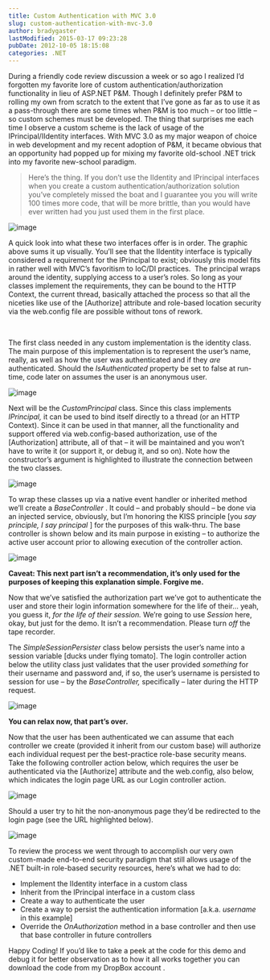 ```yaml
---
title: Custom Authentication with MVC 3.0
slug: custom-authentication-with-mvc-3.0
author: bradygaster
lastModified: 2015-03-17 09:23:28
pubDate: 2012-10-05 18:15:08
categories: .NET
---
```


<p>During a friendly code review discussion a week or so ago I realized I&#x2019;d forgotten my favorite lore of custom authentication/authorization functionality in lieu of ASP.NET P&amp;M. Though I definitely prefer P&amp;M to rolling my own from scratch to the extent
  that I&#x2019;ve gone as far as to use it as a pass-through there are some times when P&amp;M is too much &#x2013; or too little &#x2013; so custom schemes must be developed. The thing that surprises me each time I observe a custom scheme is the lack of usage of the IPrincipal/IIdentity
  interfaces. With MVC 3.0 as my major weapon of choice in web development and my recent adoption of P&amp;M, it became obvious that an opportunity had popped up for mixing my favorite old-school .NET trick into my favorite new-school paradigm.</p>
<blockquote>
  <p>Here&#x2019;s the thing. If you don&#x2019;t use the IIdentity and IPrincipal interfaces when you create a custom authentication/authorization solution you&#x2019;ve completely missed the boat and I guarantee you you will write 100 times more code, that will be more brittle,
    than you would have ever written had you just used them in the first place.</p>
</blockquote>
<p>
  <img src="/posts/custom-authentication-with-mvc-3.0/media/IPrincipal-IIdentity_6.png" alt="image">
</p>
<p>A quick look into what these two interfaces offer is in order. The graphic above sums it up visually. You&#x2019;ll see that the IIdentity interface is typically considered a requirement for the IPrincipal to exist; obviously this model fits in rather well with
  MVC&#x2019;s favoritism to IoC/DI practices.&#xA0; The principal wraps around the identity, supplying access to a user&#x2019;s roles. So long as your classes implement the requirements, they can be bound to the HTTP Context, the current thread, basically attached the
  process so that all the niceties like use of the [Authorize] attribute and role-based location security via the web.config file are possible without tons of rework.</p>
<p>&#xA0;</p>
<p>The first class needed in any custom implementation is the identity class. The main purpose of this implementation is to represent the user&#x2019;s name, really, as well as how the user was authenticated and if they <em>are </em> authenticated. Should the <em>IsAuthenticated </em> property
  be set to false at run-time, code later on assumes the user is an anonymous user.</p>
<p>
  <a>
    <img src="/posts/custom-authentication-with-mvc-3.0/media/image_thumb.png" alt="image">
  </a> 
</p>
<p>Next will be the <em>CustomPrincipal </em> class. Since this class implements <em>IPrincipal, </em> it can be used to bind itself directly to a thread (or an HTTP Context). Since it can be used in that manner, all the functionality and support offered via
  web.config-based authorization, use of the [Authorization] attribute, all of that &#x2013; it will be maintained and you won&#x2019;t have to write it (or support it, or debug it, and so on). Note how the constructor&#x2019;s argument is highlighted to illustrate the connection
  between the two classes.</p>
<p>
  <img src="/posts/custom-authentication-with-mvc-3.0/media/image_5.png" alt="image">
</p>
<p>To wrap these classes up via a native event handler or inherited method we&#x2019;ll create a <em>BaseController</em> . It could &#x2013; and probably should &#x2013; be done via an injected service, obviously, but I&#x2019;m honoring the KISS principle [you <em>say principle, I say principal</em> ]
  for the purposes of this walk-thru. The base controller is shown below and its main purpose in existing &#x2013; to authorize the active user account prior to allowing execution of the controller action.</p>
<p>
  <img src="/posts/custom-authentication-with-mvc-3.0/media/image_10.png" alt="image">
</p>
<p><strong>Caveat: This next part isn&#x2019;t a recommendation, it&#x2019;s only used for the purposes of keeping this explanation simple. Forgive me. </strong> </p>
<p>Now that we&#x2019;ve satisfied the authorization part we&#x2019;ve got to authenticate the user and store their login information somewhere for the life of their&#x2026; yeah, you guess it, <em>for the life of their session. </em> We&#x2019;re going to use <em>Session </em> here,
  okay, but just for the demo. It isn&#x2019;t a recommendation. Please turn <em>off </em> the tape recorder.</p>
<p>The <em>SimpleSessionPersister</em>  class below persists the user&#x2019;s name into a session variable [ducks under flying tomato]. The login controller action below the utility class just validates that the user provided <em>something </em> for their username
  and password and, if so, the user&#x2019;s username is persisted to session for use &#x2013; by the <em>BaseController, </em> specifically &#x2013; later during the HTTP request.</p>
<p>
  <img src="/posts/custom-authentication-with-mvc-3.0/media/image_13.png" alt="image">
</p>
<p><strong>You can relax now, that part&#x2019;s over. </strong> </p>
<p>Now that the user has been authenticated we can assume that each controller we create (provided it inherit from our custom base) will authorize each individual request per the best-practice role-base security means. Take the following controller action
  below, which requires the user be authenticated via the [Authorize] attribute and the web.config, also below, which indicates the login page URL as our Login controller action.</p>
<p>
  <img src="/posts/custom-authentication-with-mvc-3.0/media/image_25.png" alt="image">
</p>
<p>Should a user try to hit the non-anonymous page they&#x2019;d be redirected to the login page (see the URL highlighted below).&#xA0;</p>
<p>
  <img src="/posts/custom-authentication-with-mvc-3.0/media/image_22.png" alt="image">
</p>
<p>To review the process we went through to accomplish our very own custom-made end-to-end security paradigm that still allows usage of the .NET built-in role-based security resources, here&#x2019;s what we had to do:</p>
<ul>
  <li>Implement the IIdentity interface in a custom class</li>
  <li>Inherit from the IPrincipal interface in a custom class</li>
  <li>Create a way to authenticate the user</li>
  <li>Create a way to persist the authentication information [a.k.a. <em>username</em>  in this example]</li>
  <li>Override the <em>OnAuthorization </em> method in a base controller and then use that base controller in future controllers</li>
</ul>
<p>Happy Coding! If you&#x2019;d like to take a peek at the code for this demo and debug it for better observation as to how it all works together
  <a>you can download the code from my DropBox account</a> .</p>
